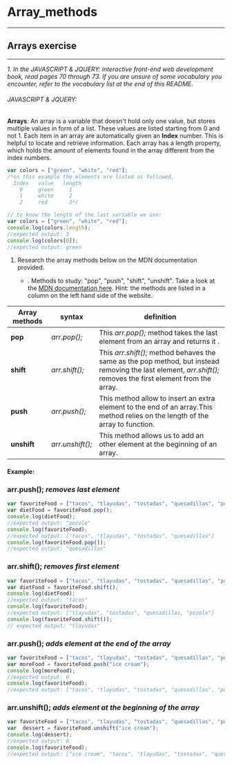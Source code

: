 # Array_methods
---------------------------------
## Arrays exercise

-----------------------

*1. In the JAVASCRIPT & JQUERY: interactive front-end web development book, read pages 70 through 73. If you are unsure of some vocabulary you encounter, refer to the vocabulary list at the end of this README.*

###### JAVASCRIPT & JQUERY:

**Arrays**: An array is a variable that doesn't hold only one value, but stores multiple values in form of a list. These values are listed starting from 0 and not 1. Each item in an array are automatically given an **Index** number. This is helpful to locate and retrieve information. Each array has a length property, which holds the amount of elements found in the array different from the index numbers.

```JavaScript
var colors = ["green", "white", "red"];
/*on this example the elements are listed as followed,
  Index   value   length
    0     green     1
    1     white     2
    2     red       3*/

// to know the length of the last variable we use:
var colors = ["green", "white", "red"];
console.log(colors.length);
//expected output: 3
console.log(colors[0]);
//expected output: green

```

1. Research the array methods below on the MDN documentation provided.

      * . Methods to study: "pop", "push", "shift", "unshift". Take a look at the [MDN documentation here](https://developer.mozilla.org/en-US/docs/Web/JavaScript/Reference/Global_Objects/Array). Hint: the methods are listed in a column on the left hand side of the website.

**Array methods**  | **syntax** |  **definition**  |
------------------|-------------------|   ---------------- |
**pop** | *arr.pop();* | This *arr.pop();* method takes the last element from an array and returns it .|
**shift** | *arr.shift();* | This *arr.shift();* method behaves the same as the pop method, but instead removing the last element, *arr.shift();*  removes  the first element from the array.|
**push** | *arr.push();* |This method allow to insert an extra element to the end of an array.This method relies on the length of the array to function. |
**unshift** | *arr.unshift();* | This method allows us to add an other element at the beginning of an array. |

#### Example:

### arr.push(); _removes last element_
```JavaScript
var favoriteFood = ["tacos", "tlayudas", "tostadas", "quesadillas", "pozole"];
var dietFood = favoriteFood.pop();
console.log(dietFood);
//expected output: "pozole"
console.log(favoriteFood);
//expected output: ["tacos", "tlayudas", "tostadas", "quesadillas"]
console.log(favoriteFood.pop());
//expected output: "quesadillas"
```
### arr.shift(); _removes first element_
```JavaScript
var favoriteFood = ["tacos", "tlayudas", "tostadas", "quesadillas", "pozole"];
var dietFood = favoriteFood.shift();
console.log(dietFood);
//expected output: "tacos"
console.log(favoriteFood);
//expected output: ["tlayudas", "tostadas", "quesadillas, "pozole"]
console.log(favoriteFood.shift());
// expected output: "tlayudas"

```
### arr.push(); _adds element at the end of the array_
```JavaScript
var favoriteFood = ["tacos", "tlayudas", "tostadas", "quesadillas", "pozole"];
var moreFood = favoriteFood.push("ice cream");
console.log(moreFood);
//expected output: 6
console.log(favoriteFood);
//expected output: ["tacos", "tlayudas", "tostadas", "quesadillas", "pozole", "ice cream"]
```
### arr.unshift(); _adds element at the beginning of the array_
```JavaScript
var favoriteFood = ["tacos", "tlayudas", "tostadas", "quesadillas", "pozole"];
var  dessert = favoriteFood.unshift("ice cream");
console.log(dessert);
//expected output: 6
console.log(favoriteFood);
//expected output: ["ice cream", "tacos", "tlayudas", "tostadas", "quesadillas", "pozole"]
```

